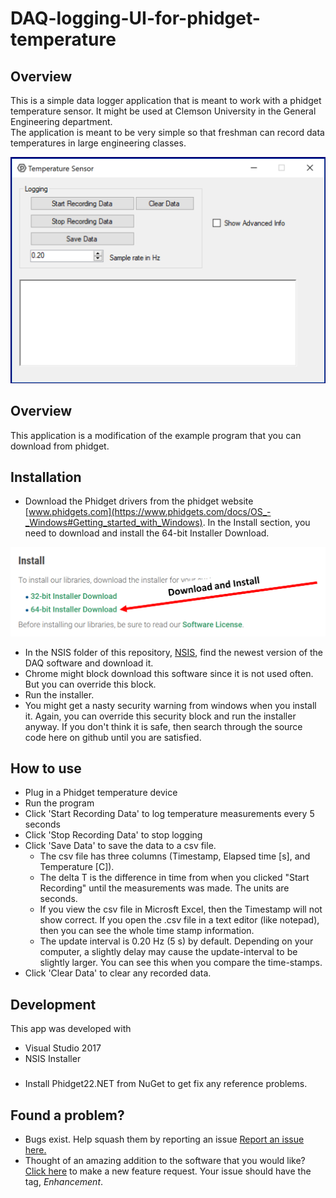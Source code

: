 # DAQ-logging-UI-for-phidget-temperature
## Overview
This is a simple data logger application that is meant to work with a phidget temperature sensor. It might be used at Clemson University in the General Engineering department.   
The application is meant to be very simple so that freshman can record data temperatures in large engineering classes.  
  
![UI](https://raw.githubusercontent.com/garland3/DAQ-logging-UI-for-phidget-temperature/master/Images/Version1.02.PNG "Logo Title Text 1")
  
   
## Overview
This application is a modification of the example program that you can download from phidget.

## Installation
* Download the Phidget drivers from the phidget website [www.phidgets.com](https://www.phidgets.com/docs/OS_-_Windows#Getting_started_with_Windows). In the Install section, you need to download and install the 64-bit Installer Download.   
  
![UI](https://github.com/garland3/DAQ-logging-UI-for-phidget-temperature/blob/master/phidgetDriverDownload.png)  
  
* In the NSIS folder of this repository, [NSIS](./NSIS), find the newest version of the DAQ software and download it. 
* Chrome might block download this software since it is not used often. But you can override this block.
* Run the installer. 
* You might get a nasty security warning from windows when you install it. Again, you can override this security block and run the installer anyway. If you don't think it is safe, then search through the source code here on github until you are satisfied.

## How to use

* Plug in a Phidget temperature device
* Run the program
* Click 'Start Recording Data' to log temperature measurements every 5 seconds
* Click 'Stop Recording Data' to stop logging
* Click 'Save Data' to save the data to a csv file. 
    * The csv file has three columns (Timestamp, Elapsed time [s], and Temperature [C]). 
    * The delta T is the difference in time from when you clicked "Start Recording" until the measurements was made. The units are seconds. 
    * If you view the csv file in Microsft Excel, then the Timestamp will not show correct. If you open the .csv file in a text editor (like notepad), then you can see the whole time stamp information. 
    * The update interval is 0.20 Hz (5 s) by default. Depending on your computer, a slightly delay may cause the update-interval to be slightly larger. You can see this when you compare the time-stamps. 
* Click 'Clear Data' to clear any recorded data. 
## Development
This app was developed with 
* Visual Studio 2017
* NSIS Installer

###
* Install Phidget22.NET from NuGet to get fix any reference problems. 

## Found a problem?
* Bugs exist. Help squash them by reporting an issue [Report an issue here.](https://github.com/garland3/DAQ-logging-UI-for-phidget-temperature/issues)
* Thought of an amazing addition to the software that you would like? [Click here](https://github.com/garland3/DAQ-logging-UI-for-phidget-temperature/issues) to make a new feature request. Your issue should have the tag, *Enhancement*.

